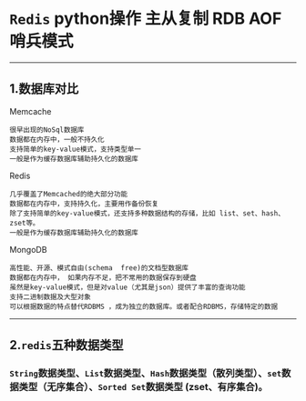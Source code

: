 # `Redis` python操作 主从复制 RDB AOF 哨兵模式
****
## 1.数据库对比
Memcache
``````
很早出现的NoSql数据库
数据都在内存中，一般不持久化
支持简单的key-value模式，支持类型单一
一般是作为缓存数据库辅助持久化的数据库
``````
Redis
``````
几乎覆盖了Memcached的绝大部分功能
数据都在内存中，支持持久化，主要用作备份恢复
除了支持简单的key-value模式，还支持多种数据结构的存储，比如 list、set、hash、zset等。
一般是作为缓存数据库辅助持久化的数据库
``````
MongoDB
```
高性能、开源、模式自由(schema  free)的文档型数据库
数据都在内存中， 如果内存不足，把不常用的数据保存到硬盘
虽然是key-value模式，但是对value（尤其是json）提供了丰富的查询功能
支持二进制数据及大型对象
可以根据数据的特点替代RDBMS ，成为独立的数据库。或者配合RDBMS，存储特定的数据
```
****
## 2.`redis`五种数据类型
### `String`数据类型、`List`数据类型、`Hash`数据类型（散列类型）、`set`数据类型（无序集合）、`Sorted Set`数据类型 (zset、有序集合)。
